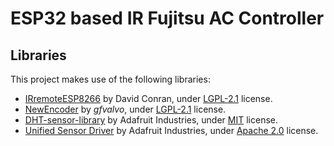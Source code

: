 # ESP32 based IR Fujitsu AC Controller 

## Libraries

This project makes use of the following libraries:
- [IRremoteESP8266](https://github.com/crankyoldgit/IRremoteESP8266) by David Conran, under [LGPL-2.1](LGPL-2.1) license.
- [NewEncoder](https://github.com/gfvalvo/NewEncoder) by _gfvalvo_, under [LGPL-2.1](LGPL-2.1) license.
- [DHT-sensor-library](https://github.com/adafruit/DHT-sensor-library) by Adafruit Industries, under [MIT](MIT) license.
- [Unified Sensor Driver](https://github.com/adafruit/Adafruit_Sensor) by Adafruit Industries, under [Apache 2.0](APACHE-2.0) license.